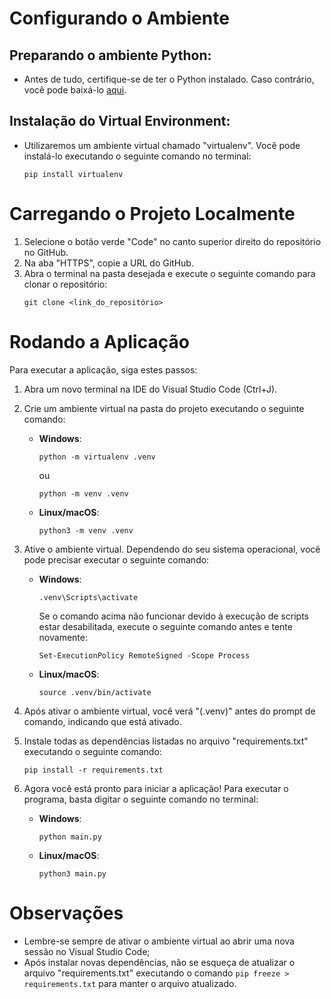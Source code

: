 # Configurando o Ambiente

## Preparando o ambiente Python:
- Antes de tudo, certifique-se de ter o Python instalado. Caso contrário, você pode baixá-lo [aqui](https://www.python.org/downloads/release/python-3106/).

## Instalação do Virtual Environment:
- Utilizaremos um ambiente virtual chamado "virtualenv". Você pode instalá-lo executando o seguinte comando no terminal:
  ```
  pip install virtualenv
  ```

# Carregando o Projeto Localmente

1. Selecione o botão verde "Code" no canto superior direito do repositório no GitHub.
2. Na aba "HTTPS", copie a URL do GitHub.
3. Abra o terminal na pasta desejada e execute o seguinte comando para clonar o repositório:
   ```
   git clone <link_do_repositório>
   ```

# Rodando a Aplicação

Para executar a aplicação, siga estes passos:

1. Abra um novo terminal na IDE do Visual Studio Code (Ctrl+J).
2. Crie um ambiente virtual na pasta do projeto executando o seguinte comando:
   - **Windows**:
      ```
      python -m virtualenv .venv
      ```
      ou
      ```
      python -m venv .venv
      ```
   - **Linux/macOS**:
      ```
      python3 -m venv .venv
      ```

3. Ative o ambiente virtual. Dependendo do seu sistema operacional, você pode precisar executar o seguinte comando:
   - **Windows**:
     ```
     .venv\Scripts\activate
     ```
     Se o comando acima não funcionar devido à execução de scripts estar desabilitada, execute o seguinte comando antes e tente novamente:
     ```
     Set-ExecutionPolicy RemoteSigned -Scope Process
     ```

   - **Linux/macOS**:
     ```
     source .venv/bin/activate
     ```

4. Após ativar o ambiente virtual, você verá "(.venv)" antes do prompt de comando, indicando que está ativado.

5. Instale todas as dependências listadas no arquivo "requirements.txt" executando o seguinte comando:
   ```
   pip install -r requirements.txt
   ```

6. Agora você está pronto para iniciar a aplicação! Para executar o programa, basta digitar o seguinte comando no terminal:
   - **Windows**:
      ```
      python main.py
      ```
   - **Linux/macOS**:
      ```
      python3 main.py
      ```

# Observações

- Lembre-se sempre de ativar o ambiente virtual ao abrir uma nova sessão no Visual Studio Code;
- Após instalar novas dependências, não se esqueça de atualizar o arquivo "requirements.txt" executando o comando `pip freeze > requirements.txt` para manter o arquivo atualizado.